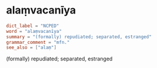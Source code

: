 # alaṃvacanīya

``` toml
dict_label = "NCPED"
word = "alaṃvacanīya"
summary = "(formally) repudiated; separated, estranged"
grammar_comment = "mfn."
see_also = ["alaṃ"]
```

(formally) repudiated; separated, estranged

